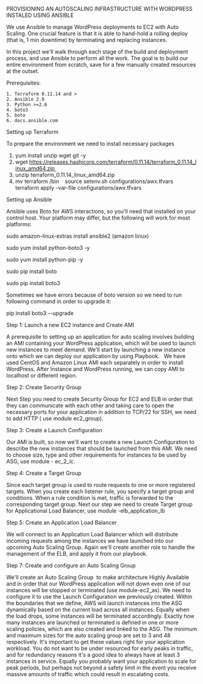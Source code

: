 PROVISIONING AN AUTOSCALING INFRASTRUCTURE WITH WORDPRESS INSTALED USING ANSIBLE

We use Ansible to manage WordPress deployments to EC2 with Auto Scaling. One crucial feature is that it is able to hand-hold a rolling deploy (that is, 1 min downtime) by terminating and replacing instances.

In this project we'll walk through each stage of the build and deployment process, and use Ansible to perform all the work. The goal is to build our entire environment from scratch, save for a few manually created resources at the outset.

Prerequisites:

	1. Terraform 0.11.14 and >
	2. Ansible 2.9
	3. Python >=2.6
	4. boto3
	5. boto
	6. docs.ansible.com 


Setting up Terraform

To prepare the environment we need to install necessary packages  
1. yum install unzip wget git -y  
2. wget https://releases.hashicorp.com/terraform/0.11.14/terraform_0.11.14_linux_amd64.zip 
3. unzip terraform_0.11.14_linux_amd64.zip 
4. mv terraform /bin 
 
source setenv.sh configurations/awx.tfvars 
terraform apply -var-file configurations/awx.tfvars 

Setting up Ansible

Ansible uses Boto for AWS interactions, so you'll need that installed on your control host. Your platform may differ, but the following will work for most platforms:

sudo amazon-linux-extras install ansible2 (amazon linux) 


sudo yum install python-boto3 -y

sudo yum install python-pip -y

sudo pip install boto 

sudo pip install boto3

Sometimes we have errors because of boto version so we need to run following command in order to upgrade it:

pip install boto3 --upgrade

Step 1: Launch a new EC2 instance and Create AMI

A prerequisite to setting up an application for auto scaling involves building an AMI containing your WordPress application, which will be used to launch new instances to meet demand. We'll start by launching a new instance onto which we can deploy our application by using Playbook.  
We have used CentOS and Amazon Linux AMI each separately  in order to install WordPress. 
After Instance and WordPress running, we can copy AMI to localhost or different region. 

Step 2: Create Security Group

Next Step you need  to create Security Group for EC2 and ELB in order that they can communicate with each other and taking care to open the necessary ports for your application in addition to TCP/22 for SSH, we need to add HTTP ( use module ec2_group).

Step 3: Create a Launch Configuration

Our AMI is built, so now we'll want to create a new Launch Configuration to describe the new instances that should be launched from this AMI. We need to choose size, type and other requirements for instances to be used by ASG, use module - ec_2_lc. 

Step 4: Create a Target Group

Since  each target group is used to route requests to one or more registered targets. When you create each listener rule, you specify a target group and conditions. When a rule condition is met, traffic is forwarded to the corresponding target group. Next our step we need to create Target group for Applicational Load Balancer, use module -elb_application_lb

Step 5: Create an Application Load Balancer

We will connect to an Application Load Balancer which will distribute incoming requests among the instances we have launched into our upcoming Auto Scaling Group. Again we'll create another role to handle the management of the ELB, and apply it from our playbook.

Step 7: Create and configure an Auto Scaling Group

We'll create an Auto Scaling Group  to make architecture Highly Available  and in order that our  WordPress application will not down even one of our instances will be stopped or terminated (use module-ec2_as). We need to  configure it to use the Launch Configuration we previously created. Within the boundaries that we define, AWS will launch instances into the ASG dynamically based on the current load across all instances. Equally when the load drops, some instances will be terminated accordingly. Exactly how many instances are launched or terminated is defined in one or more scaling policies, which are also created and linked to the ASG.
  The minimum and maximum sizes for the auto scaling group are set to 3 and 48 respectively. It's important to get these values right for your application workload. You do not want to be under resourced for early peaks in traffic, and for redundancy reasons it's a good idea to always have at least 3 instances in service. Equally you probably want your application to scale for peak periods, but perhaps not beyond a safety limit in the event you receive massive amounts of traffic which could result in escalating costs.
